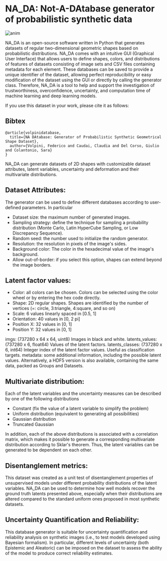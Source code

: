 # NA_DA: Not-A-DAtabase generator of probabilistic synthetic data 

![anim](https://github.com/user-attachments/assets/22cff88b-ac69-4542-81b3-13318474b0a3)

NA_DA is an open-source software written in Python that generates datasets of regular two-dimensional geometric shapes based on probabilistic distributions.
NA_DA comes with an intuitive GUI (Graphical User Interface) that allows users to define shapes, colors, and distributions of features of datasets consisting of image sets and CSV files containing metadata for each element. These databases can be saved to provide a unique identifier of the dataset, allowing perfect reproducibility or easy modification of the dataset using the GUI or directly by calling the generator class. Therefore, NA_DA is a tool to help and support the investigation of trustworthiness, overconfidence, uncertainty, and computation time of machine learning and deep learning models.
 
If you use this dataset in your work, please cite it as follows:

## Bibtex

```
@article{volpinidatabase,
  title={NA DAtabase: Generator of Probabilistic Synthetic Geometrical Shape Dataset},
  author={Volpini, Federico and Caudai, Claudia and Del Corso, Giulio and Colantonio, Sara}
}
```

NA_DA can generate datasets of 2D shapes with customizable dataset attributes, latent variables, uncertainty and deformation and their multivariate distributions.

## Dataset Attributes:
The generator can be used to define different databases according to user-defined parameters. In particular
* Dataset size: the maximum number of generated images.
* Sampling strategy: define the technique for sampling a probability distribution (Monte Carlo, Latin HyperCube Sampling, or Low Discrepancy Sequence).
* Random seed: the number used to initialize the random generator.
* Resolution: the resolution in pixels of the image's sides.
* Background color: The color in the hexadecimal value of the image's background.
* Allow out-of-border: if you select this option, shapes can extend beyond the image borders.

## Latent factor values:

* Color: all colors can be chosen. Colors can be selected using the color wheel or by entering the hex code directly.
* Shape: 2D regular shapes. Shapes are identified by the number of vertices (=: circle, 3:triangle, 4:square, and so on)
* Scale: 6 values linearly spaced in [0.5, 1]
* Orientation: 40 values in [0, 2 pi]
* Position X: 32 values in [0, 1]
* Position Y: 32 values in [0, 1]
  
imgs: (737280 x 64 x 64, uint8) Images in black and white.
latents_values: (737280 x 6, float64) Values of the latent factors.
latents_classes: (737280 x 6, int64) Integer index of the latent factor values. Useful as classification targets.
metadata: some additional information, including the possible latent values.
Alternatively, a HDF5 version is also available, containing the same data, packed as Groups and Datasets.

## Multivariate distribution:
Each of the latent variables and the uncertainty measures can be described by one of the following distributions
* Constant (fix the value of a latent variable to simplify the problem)
* Uniform distribution (equivalent to generating all possibilities)
* Gaussian distribution
* Truncated Gaussian

In addition, each of the above distributions is associated with a correlation matrix, which makes it possible to generate a corresponding multivariate distribution according to Sklar's theorem.  Thus, the latent variables can be generated to be dependent on each other.


## Disentanglement metrics:
This dataset was created as a unit test of disentanglement properties of unsupervised models under different probability distributions of the latent variables. NA_DA can be used to determine how well models recover the ground truth latents presented above, especially when their distributions are altered compared to the standard uniform ones proposed in most synthetic datasets.

## Uncertainty Quantification and Reliability:
This database generator is suitable for uncertainty quantification and reliability analysis on synthetic images (i.e., to test models developed using Bayesian formalism). In particular, different levels of uncertainty (both Epistemic and Aleatoric) can be imposed on the dataset to assess the ability of the model to produce correct reliability estimates.


